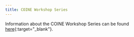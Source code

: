 ```yaml
---
title: COINE Workshop Series
---
```


Information about the COINE Workshop Series can be found [here](http://www.pcs.usp.br/~coin/){:target="_blank"}.
